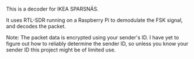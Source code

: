 
This is a decoder for IKEA SPARSNÄS.

It uses RTL-SDR running on a Raspberry Pi to demodulate the FSK signal, and decodes the packet.

Note: The packet data is encrypted using your sender's ID. I have yet to figure out how to reliably determine the sender ID, so unless you know your sender ID this project might be of limited use.

